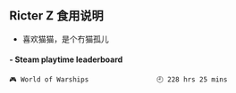 ## Ricter Z 食用说明
- 喜欢猫猫，是个冇猫孤儿

<!-- steam-box start -->
#### - Steam playtime leaderboard
```text
🎮 World of Warships                 🕘 228 hrs 25 mins
```
<!-- Powered by https://github.com/YouEclipse/steam-box . -->
<!-- steam-box end -->
